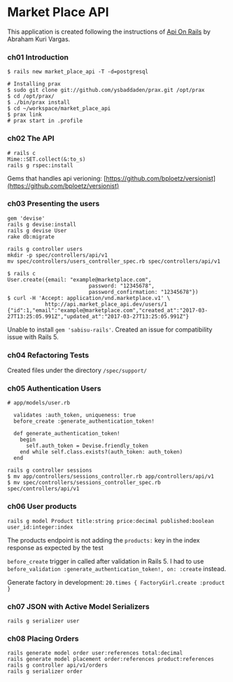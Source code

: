 # Market Place API

This application is created following the instructions of [Api On Rails](http://apionrails.icalialabs.com/book/frontmatter) by Abraham Kuri Vargas.


### ch01 Introduction

```
$ rails new market_place_api -T -d=postgresql

# Installing prax
$ sudo git clone git://github.com/ysbaddaden/prax.git /opt/prax
$ cd /opt/prax/
$ ./bin/prax install
$ cd ~/workspace/market_place_api
$ prax link
# prax start in .profile
```

### ch02 The API

```
# rails c
Mime::SET.collect(&:to_s)
rails g rspec:install
```

Gems that handles api verioning: [https://github.com/bploetz/versionist](https://github.com/bploetz/versionist)


### ch03 Presenting the users

```
gem 'devise'
rails g devise:install
rails g devise User
rake db:migrate

rails g controller users
mkdir -p spec/controllers/api/v1
mv spec/controllers/users_controller_spec.rb spec/controllers/api/v1
```

```
$ rails c
User.create({email: "example@marketplace.com",
                          password: "12345678",
                          password_confirmation: "12345678"})
$ curl -H 'Accept: application/vnd.marketplace.v1' \
            http://api.market_place_api.dev/users/1
{"id":1,"email":"example@marketplace.com","created_at":"2017-03-27T13:25:05.991Z","updated_at":"2017-03-27T13:25:05.991Z"}
```
Unable to install `gem 'sabisu-rails'`. Created an issue for compatibility issue with Rails 5.


### ch04 Refactoring Tests

Created files under the directory `/spec/support/`

### ch05 Authentication Users

```
# app/models/user.rb

  validates :auth_token, uniqueness: true
  before_create :generate_authentication_token!

  def generate_authentication_token!
    begin
      self.auth_token = Devise.friendly_token
    end while self.class.exists?(auth_token: auth_token)
  end
```

```
rails g controller sessions
$ mv app/controllers/sessions_controller.rb app/controllers/api/v1
$ mv spec/controllers/sessions_controller_spec.rb spec/controllers/api/v1
```

### ch06 User products

```
rails g model Product title:string price:decimal published:boolean user_id:integer:index
```

The products endpoint is not adding the `products:` key in the index response as expected by the test 

`before_create` trigger in called after validation in Rails 5. I had to use `  before_validation :generate_authentication_token!, on: :create` instead.

Generate factory in development: `20.times { FactoryGirl.create :product }`

### ch07 JSON with Active Model Serializers

```
rails g serializer user
```

### ch08 Placing Orders
```
rails generate model order user:references total:decimal
rails generate model placement order:references product:references
rails g controller api/v1/orders
rails g serializer order
```